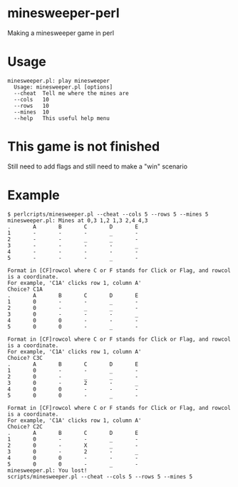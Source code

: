 # minesweeper-perl
Making a minesweeper game in perl

# Usage

    minesweeper.pl: play minesweeper
      Usage: minesweeper.pl [options]
      --cheat  Tell me where the mines are
      --cols   10
      --rows   10
      --mines  10
      --help   This useful help menu

# This game is not finished

Still need to add flags and still need to make a "win" scenario

# Example

    $ perlcripts/minesweeper.pl --cheat --cols 5 --rows 5 --mines 5
    minesweeper.pl: Mines at 0,3 1,2 1,3 2,4 4,3
    .       A       B       C       D       E
    1       -       -       -       _       -
    2       -       -       _       _       -
    3       -       -       -       -       _
    4       -       -       -       -       -
    5       -       -       -       _       -

    Format in [CF]rowcol where C or F stands for Click or Flag, and rowcol is a coordinate.
    For example, 'C1A' clicks row 1, column A'
    Choice? C1A
    .       A       B       C       D       E
    1       0       -       -       _       -
    2       0       -       _       _       -
    3       0       -       -       -       _
    4       0       0       -       -       -
    5       0       0       -       _       -

    Format in [CF]rowcol where C or F stands for Click or Flag, and rowcol is a coordinate.
    For example, 'C1A' clicks row 1, column A'
    Choice? C3C
    .       A       B       C       D       E
    1       0       -       -       _       -
    2       0       -       _       _       -
    3       0       -       2       -       _
    4       0       0       -       -       -
    5       0       0       -       _       -

    Format in [CF]rowcol where C or F stands for Click or Flag, and rowcol is a coordinate.
    For example, 'C1A' clicks row 1, column A'
    Choice? C2C
    .       A       B       C       D       E
    1       0       -       -       _       -
    2       0       -       X       _       -
    3       0       -       2       -       _
    4       0       0       -       -       -
    5       0       0       -       _       -
    minesweeper.pl: You lost!
    scripts/minesweeper.pl --cheat --cols 5 --rows 5 --mines 5
